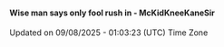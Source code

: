 #### Wise man says only fool rush in - McKidKneeKaneSir
Updated on 09/08/2025 - 01:03:23 (UTC) Time Zone
